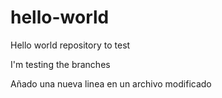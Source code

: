 # hello-world
Hello world repository to test

I'm testing the branches

Añado una nueva linea en un archivo modificado

